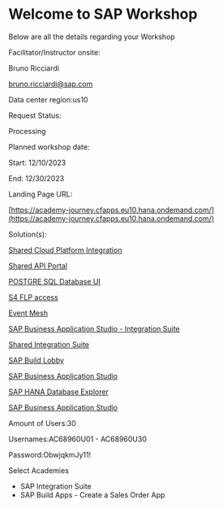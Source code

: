 # Welcome to SAP Workshop

Below are all the details regarding your Workshop

Facilitator/Instructor onsite: 

Bruno Ricciardi

bruno.ricciardi@sap.com




Data center region:us10

Request Status:

Processing

Planned workshop date:

Start: 12/10/2023

End: 12/30/2023

Landing Page URL:

[https://academy-journey.cfapps.eu10.hana.ondemand.com/](https://academy-journey.cfapps.eu10.hana.ondemand.com/)

Solution(s):

[Shared Cloud Platform Integration](https://integration-suite-academy-prod-internal.it-cpi018.cfapps.eu10-003.hana.ondemand.com/itspaces)

[Shared API Portal](https://integration-suite-academy-prod-internal.apiportal.cfapps.eu10.hana.ondemand.com/)

[POSTGRE SQL Database UI](https://integration-suite-academy-prod-internal.launchpad.cfapps.eu10.hana.ondemand.com/179148b8-c4e3-4519-8de0-a2d11b5560c4.com-btp-postgredb.combtppostgredb-1.0.0)

[S4 FLP access](https://s4-2020.sapexperienceacademy.com:44300/sap/bc/ui2/flp?sap-client=400&sap-language=EN)

[Event Mesh](https://integration-suite-academy-prod-internal.enterprise-messaging.cfapps.eu10.hana.ondemand.com/)

[SAP Business Application Studio - Integration Suite](https://sap-build-hana-cloud.eu10cf.applicationstudio.cloud.sap/)

[Shared Integration Suite](https://integration-suite-academy-prod-internal.integrationsuite.cfapps.eu10-003.hana.ondemand.com/)

[SAP Build Lobby](https://sap-build-academy-prod-internal.eu10.build.cloud.sap/lobby)

[SAP Business Application Studio](https://sap-build-hana-cloud.eu10cf.applicationstudio.cloud.sap/)

[SAP HANA Database Explorer](https://hana-cockpit-004.cfapps.eu10.hana.ondemand.com/hrtt/sap/hana/cst/catalog/cockpit-index.html?databaseid=C3683523)

[SAP Business Application Studio](https://sap-build-hana-cloud.eu10cf.applicationstudio.cloud.sap/index.html)

Amount of Users:30

Usernames:AC68960U01 - AC68960U30

Password:ObwjqkmJy11!

Select Academies

- SAP Integration Suite
- SAP Build Apps - Create a Sales Order App

